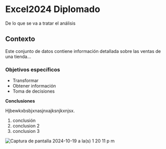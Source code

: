 # Excel2024 Diplomado

De lo que se va a tratar el análisis

## Contexto 

Este conjunto de datos contiene información detallada sobre las ventas de una tienda...

### Objetivos específicos 

- Transformar
- Obtener información
- Toma de decisiones


**Conclusiones**

Hjbewkxbsbjxnasjnxajksnjkxnjsx.

1. conclusión
2. conclusion 2
3. conclusion 3

![Captura de pantalla 2024-10-19 a la(s) 1 20 11 p m](https://github.com/user-attachments/assets/d50a6478-b30a-4793-b7d2-5865156eed22)






